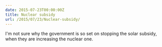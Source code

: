 ```yaml
---
date: 2015-07-23T00:00:00Z
title: Nuclear subsidy
url: /2015/07/23/Nuclear-subsidy/
---
```


I'm not sure why the government is so set on stopping the solar subsidy, when they are increasing the nuclear one. 
